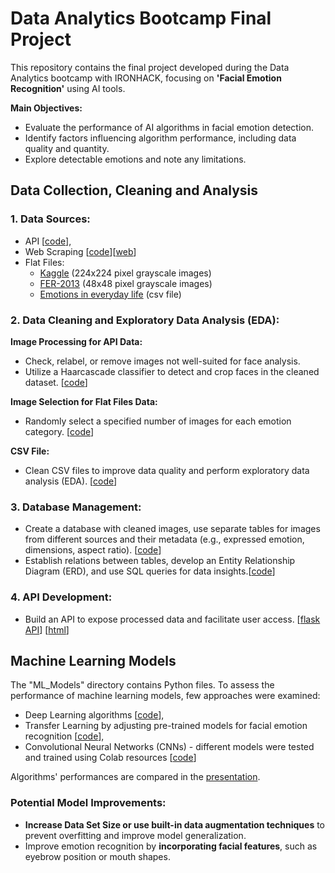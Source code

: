 # Data Analytics Bootcamp Final Project
This repository contains the final project developed during the Data Analytics bootcamp with IRONHACK, focusing on **'Facial Emotion Recognition'** using AI tools.

**Main Objectives:**
- Evaluate the performance of AI algorithms in facial emotion detection. 
- Identify factors influencing algorithm performance, including data quality and quantity.
- Explore detectable emotions and note any limitations.

        
## Data Collection, Cleaning and Analysis
### 1. Data Sources:
- API [[code](https://github.com/Beata2307/Facial_emotion_recognition_project/blob/main/Python_Data_Processing/API_connection.ipynb)],
- Web Scraping [[code](https://github.com/Beata2307/Facial_emotion_recognition_project/blob/main/Python_Data_Processing/web_scrapping.ipynb)][[web](https://imotions.com/blog/learning/research-fundamentals/facial-action-coding-system/)]
- Flat Files:
  - [Kaggle](https://www.kaggle.com/datasets/sudarshanvaidya/random-images-for-face-emotion-recognition?select=anger) (224x224 pixel grayscale images)
  - [FER-2013](https://www.kaggle.com/datasets/msambare/fer2013?select=train) (48x48 pixel grayscale images)
  - [Emotions in everyday life](https://www.ncbi.nlm.nih.gov/pmc/articles/PMC4689475/#:~:text=The%20most%20frequent%20emotion%20was,negative%20emotions%20simultaneously%20relatively%20frequently) (csv file)

### 2. Data Cleaning and Exploratory Data Analysis (EDA):
**Image Processing for API Data:**
- Check, relabel, or remove images not well-suited for face analysis.
- Utilize a Haarcascade classifier to detect and crop faces in the cleaned dataset. [[code](https://github.com/Beata2307/Facial_emotion_recognition_project/blob/main/Python_Data_Processing/Extract_faces_from_images.ipynb)]

**Image Selection for Flat Files Data:**
- Randomly select a specified number of images for each emotion category. [[code](https://github.com/Beata2307/Facial_emotion_recognition_project/blob/main/Python_Data_Processing/Extract_faces_from_images.ipynb)]

**CSV File:**
- Clean CSV files to improve data quality and perform exploratory data analysis (EDA). [[code](https://github.com/Beata2307/Facial_emotion_recognition_project/blob/main/Python_Data_Processing/EDA.ipynb)]

### 3. Database Management:
- Create a database with cleaned images, use separate tables for images from different sources and their metadata (e.g., expressed emotion, dimensions, aspect ratio). [[code](https://github.com/Beata2307/Facial_emotion_recognition_project/blob/main/Python_Data_Processing/Images_to_DataFrames.ipynb)]
- Establish relations between tables, develop an Entity Relationship Diagram (ERD), and use SQL queries for data insights.[[code](https://github.com/Beata2307/Facial_emotion_recognition_project/blob/main/SQL/final_project_DB.sql)]

### 4. API Development:
- Build an API to expose processed data and facilitate user access. [[flask API](https://github.com/Beata2307/Facial_emotion_recognition_project/blob/main/Python_Data_Processing/Flask_API.py)]
[[html](https://github.com/Beata2307/Facial_emotion_recognition_project/blob/main/Python_Data_Processing/templates/index.html)]

## Machine Learning Models
The "ML_Models" directory contains Python files. To assess the performance of machine learning models, few approaches were examined:
- Deep Learning algorithms [[code](https://github.com/Beata2307/Facial_emotion_recognition_project/blob/main/ML_models/Deep_Learning.ipynb)],
- Transfer Learning by adjusting pre-trained models for facial emotion recognition [[code](https://github.com/Beata2307/Facial_emotion_recognition_project/blob/main/ML_models/Pre_trained_model.ipynb)],
- Convolutional Neural Networks (CNNs) - different models were tested and trained using Colab resources [[code](https://github.com/Beata2307/Facial_emotion_recognition_project/blob/main/ML_models/CNN_models_test.ipynb)]

Algorithms' performances are compared in the [presentation](https://github.com/Beata2307/Facial_emotion_recognition_project/blob/main/Facial_emotion_recognition.pdf).

### Potential Model Improvements:
- **Increase Data Set Size or use built-in data augmentation techniques** to prevent overfitting and improve model generalization.
- Improve emotion recognition by **incorporating facial features**, such as eyebrow position or mouth shapes.
